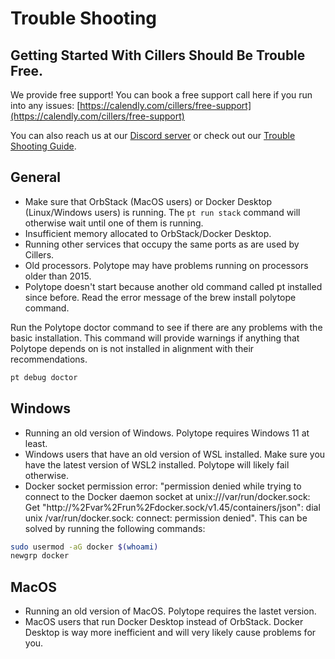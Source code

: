 # Trouble Shooting

## Getting Started With Cillers Should Be Trouble Free. <a href="#getting-started-with-cillers-should-be-trouble-free" id="getting-started-with-cillers-should-be-trouble-free"></a>

We provide free support! You can book a free support call here if you run into any issues: [https://calendly.com/cillers/free-support](https://calendly.com/cillers/free-support)

You can also reach us at our [Discord server](https://discord.gg/awFYddKwCw) or check out our [Trouble Shooting Guide](https://docs.cillers.com/getting-started/trouble-shooting).

## General

* Make sure that OrbStack (MacOS users) or Docker Desktop (Linux/Windows users) is running. The `pt run stack` command will otherwise wait until one of them is running.&#x20;
* Insufficient memory allocated to OrbStack/Docker Desktop.&#x20;
* Running other services that occupy the same ports as are used by Cillers.&#x20;
* Old processors. Polytope may have problems running on processors older than 2015.&#x20;
* Polytope doesn't start because another old command called pt installed since before. Read the error message of the brew install polytope command.&#x20;

Run the Polytope doctor command to see if there are any problems with the basic installation. This command will provide warnings if anything that Polytope depends on is not installed in alignment with their recommendations.

```bash
pt debug doctor
```

## Windows

* Running an old version of Windows. Polytope requires Windows 11 at least.&#x20;
* Windows users that have an old version of WSL installed. Make sure you have the latest version of WSL2 installed. Polytope will likely fail otherwise.&#x20;
* Docker socket permission error: "permission denied while trying to connect to the Docker daemon socket at unix:///var/run/docker.sock: Get "http://%2Fvar%2Frun%2Fdocker.sock/v1.45/containers/json": dial unix /var/run/docker.sock: connect: permission denied". This can be solved by running the following commands:&#x20;

```bash
sudo usermod -aG docker $(whoami)
newgrp docker
```

## MacOS

* Running an old version of MacOS. Polytope requires the lastet version.&#x20;
* MacOS users that run Docker Desktop instead of OrbStack. Docker Desktop is way more inefficient and will very likely cause problems for you.&#x20;
